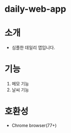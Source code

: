 daily-web-app
=============

# 소개
  - 심플한 데일리 앱입니다.
  
 
# 기능
   1. 메모 기능
   2. 날씨 기능
   

# 호환성
   - Chrome browser(77+)
   
   

